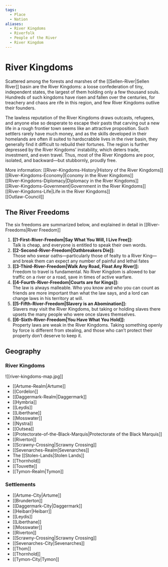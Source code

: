 ```yaml
---
tags:
  - Place
  - Nation
aliases:
  - River Kingdoms
  - Riverfolk
  - People of the River
  - River Kingdom
---
```

# River Kingdoms
Scattered among the forests and marshes of the [[Sellen-River|Sellen River]] basin are the River Kingdoms: a loose confederation of tiny, independent states, the largest of them holding only a few thousand souls. Hundreds of such kingdoms have risen and fallen over the centuries, for treachery and chaos are rife in this region, and few River Kingdoms outlive their founders. 

The lawless reputation of the River Kingdoms draws outcasts, refugees, and anyone else so desperate to escape their pasts that carving out a new life in a rough frontier town seems like an attractive proposition. Such settlers rarely have much money, and as the skills developed in their homelands are often ill suited to hardscrabble lives in the river basin, they generally find it difficult to rebuild their fortunes. The region is further depressed by the River Kingdoms’ instability, which deters trade, investment, and even travel. Thus, most of the River Kingdoms are poor, isolated, and backward—but stubbornly, proudly free.

More information:
[[River-Kingdoms-History|History of the River Kingdoms]]  
[[River-Kingdoms-Economy|Economy in the River Kingdoms]]  
[[River-Kingdoms-Diplomacy|Diplomacy in the River Kingdoms]]  
[[River-Kingdoms-Government|Government in the River Kingdoms]]  
[[River-Kingdoms-Life|Life in the River Kingdoms]]  
[[Outlaw-Council]]  
## The River Freedoms 
The six freedoms are summarized below, and explained in detail in [[River-Freedoms|River Freedom]]
1. **[[1-First-River-Freedom|Say What You Will, I Live Free]]:**   
Talk is cheap, and everyone is entitled to speak their own words.  
2. **[[2-Second-River-Freedom|Oathbreakers Die]]:**  
Those who swear oaths—particularly those of fealty to a River King—and break them can expect any number of painful and lethal fates  
3. **[[3-Third-River-Freedom|Walk Any Road, Float Any River]]:**   
Freedom to travel is fundamental. No River Kingdom is allowed to bar traffic on a river or a road, save in times of active warfare.  
4. **[[4-Fourth-River-Freedom|Courts are for Kings]]:**   
The law is always malleable. Who you know and who you can count as friends are more important than what the law says, and a lord can change laws in his territory at will.  
5. **[[5-Fifth-River-Freedom|Slavery is an Abomination]]:**   
Slavers may visit the River Kingdoms, but taking or holding slaves there upsets the many people who were once slaves themselves.  
6. **[[6-Sixth-River-Freedom|You Have What You Hold]]:**   
Property laws are weak in the River Kingdoms. Taking something openly by force is different from stealing, and those who can’t protect their property don’t deserve to keep it.  
## Geography
### River Kingdoms
![[river-kingdoms-map.jpg]]
- [[Artume-Realm|Artume]]  
- [[Cordelon]]  
- [[Daggermark-Realm|Daggermark]]  
- [[Hymbria]]  
- [[Leydis]]  
- [[Liberthane]]  
- [[Mosswater]]  
- [[Nystra]]  
- [[Outsea]]  
- [[Protectorate-of-the-Black-Marquis|Protectorate of the Black Marquis]]  
- [[Riverton]]  
- [[Scrawny-Crossing|Scrawny Crossing]]  
- [[Sevenarches-Realm|Sevenarches]]  
- The [[Stolen-Lands|Stolen Lands]]  
- [[Thornhold]]  
- [[Touvette]]  
- [[Tymon-Realm|Tymon]]  
### Settlements
- [[Artume-City|Artume]]
- [[Brunderton]]
- [[Daggermark-City|Daggermark]]
- [[Heibarr|Heibarr]]
- [[Leydis]]
- [[Liberthane]]
- [[Mosswater]]
- [[Riverton]]
- [[Scrawny-Crossing|Scrawny Crossing]]
- [[Sevenarches-City|Sevenarches]]
- [[Thom]]
- [[Thornhold]]
- [[Tymon-City|Tymon]]
